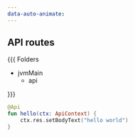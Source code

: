 ```yaml
---
data-auto-animate:
---
```


## API routes

{{{ Folders

* jvmMain
  * api 

}}}

```kotlin <fragment> [api-backend]
@Api
fun hello(ctx: ApiContext) {
    ctx.res.setBodyText("hello world")
}
```

